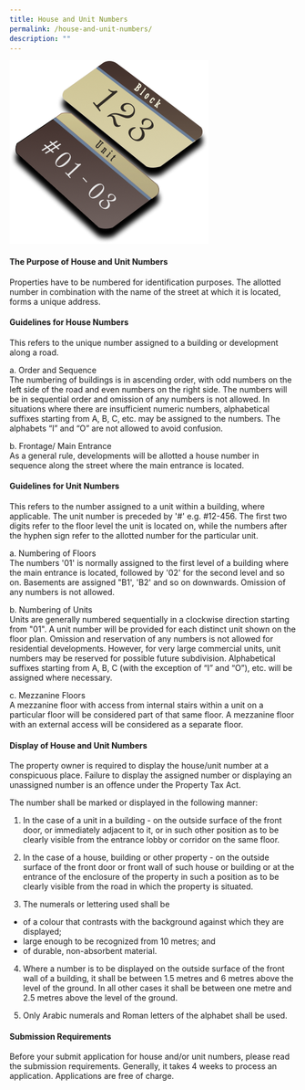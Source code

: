 ```yaml
---
title: House and Unit Numbers
permalink: /house-and-unit-numbers/
description: ""
---
```

![](/images/Number%20Pic.png)

<h4>The Purpose of House and Unit Numbers</h4>

Properties have to be numbered for identification purposes. The allotted number in combination with the name of the street at which it is located, forms a unique address.

<h4>Guidelines for House Numbers</h4>

This refers to the unique number assigned to a building or development along a road.  
  
a. Order and Sequence  
The numbering of buildings is in ascending order, with odd numbers on the left side of the road and even numbers on the right side. The numbers will be in sequential order and omission of any numbers is not allowed. In situations where there are insufficient numeric numbers, alphabetical suffixes starting from A, B, C, etc. may be assigned to the numbers. The alphabets “I” and “O” are not allowed to avoid confusion.  
  
b. Frontage/ Main Entrance  
As a general rule, developments will be allotted a house number in sequence along the street where the main entrance is located.

<h4>Guidelines for Unit Numbers</h4>

This refers to the number assigned to a unit within a building, where applicable. The unit number is preceded by '#' e.g. #12-456. The first two digits refer to the floor level the unit is located on, while the numbers after the hyphen sign refer to the allotted number for the particular unit.  
  
a. Numbering of Floors  
The numbers '01' is normally assigned to the first level of a building where the main entrance is located, followed by '02' for the second level and so on. Basements are assigned "B1', 'B2' and so on downwards. Omission of any numbers is not allowed.  
  
b. Numbering of Units  
Units are generally numbered sequentially in a clockwise direction starting from "01". A unit number will be provided for each distinct unit shown on the floor plan. Omission and reservation of any numbers is not allowed for residential developments. However, for very large commercial units, unit numbers may be reserved for possible future subdivision. Alphabetical suffixes starting from A, B, C (with the exception of “I” and “O”), etc. will be assigned where necessary.  
  
c. Mezzanine Floors  
A mezzanine floor with access from internal stairs within a unit on a particular floor will be considered part of that same floor. A mezzanine floor with an external access will be considered as a separate floor.

<h4>Display of House and Unit Numbers</h4>

The property owner is required to display the house/unit number at a conspicuous place. Failure to display the assigned number or displaying an unassigned number is an offence under the Property Tax Act.  
  
The number shall be marked or displayed in the following manner:  
  
1. In the case of a unit in a building - on the outside surface of the front door, or immediately adjacent to it, or in such other position as to be clearly visible from the entrance lobby or corridor on the same floor.

2. In the case of a house, building or other property - on the outside surface of the front door or front wall of such house or building or at the entrance of the enclosure of the property in such a position as to be clearly visible from the road in which the property is situated.

3. The numerals or lettering used shall be  
* of a colour that contrasts with the background against which they are displayed;
* large enough to be recognized from 10 metres; and  
* of durable, non-absorbent material.  

4. Where a number is to be displayed on the outside surface of the front wall of a building, it shall be between 1.5 metres and 6 metres above the level of the ground. In all other cases it shall be between one metre and 2.5 metres above the level of the ground.

5. Only Arabic numerals and Roman letters of the alphabet shall be used.

<h4>Submission Requirements</h4>

Before your submit application for house and/or unit numbers, please read the submission requirements. Generally, it takes 4 weeks to process an application. Applications are free of charge.